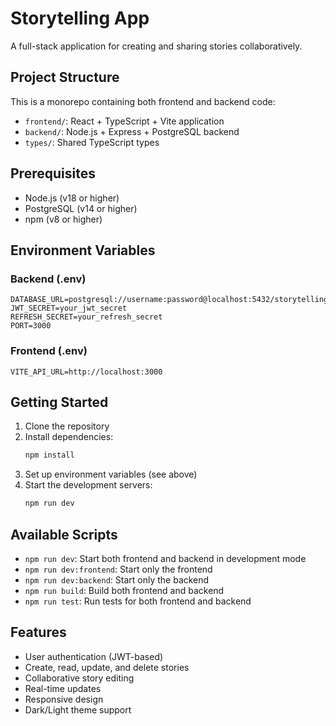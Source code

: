 # Storytelling App

A full-stack application for creating and sharing stories collaboratively.

## Project Structure

This is a monorepo containing both frontend and backend code:

- `frontend/`: React + TypeScript + Vite application
- `backend/`: Node.js + Express + PostgreSQL backend
- `types/`: Shared TypeScript types

## Prerequisites

- Node.js (v18 or higher)
- PostgreSQL (v14 or higher)
- npm (v8 or higher)

## Environment Variables

### Backend (.env)

```
DATABASE_URL=postgresql://username:password@localhost:5432/storytelling_db
JWT_SECRET=your_jwt_secret
REFRESH_SECRET=your_refresh_secret
PORT=3000
```

### Frontend (.env)

```
VITE_API_URL=http://localhost:3000
```

## Getting Started

1. Clone the repository
2. Install dependencies:
   ```bash
   npm install
   ```
3. Set up environment variables (see above)
4. Start the development servers:
   ```bash
   npm run dev
   ```

## Available Scripts

- `npm run dev`: Start both frontend and backend in development mode
- `npm run dev:frontend`: Start only the frontend
- `npm run dev:backend`: Start only the backend
- `npm run build`: Build both frontend and backend
- `npm run test`: Run tests for both frontend and backend

## Features

- User authentication (JWT-based)
- Create, read, update, and delete stories
- Collaborative story editing
- Real-time updates
- Responsive design
- Dark/Light theme support
